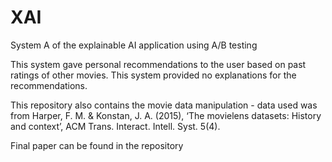 # XAI
System A of the explainable AI application using A/B testing


This system gave personal recommendations to the user based on past ratings of other movies. This system provided no explanations for the recommendations. 

This repository also contains the movie data manipulation - data used was from Harper, F. M. & Konstan, J. A. (2015), ‘The movielens datasets: History and context’, ACM
Trans. Interact. Intell. Syst. 5(4).

Final paper can be found in the repository 
